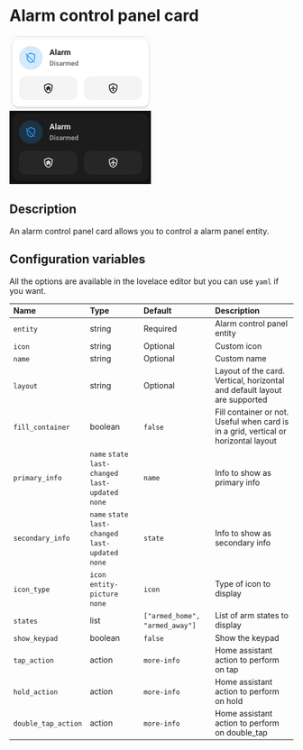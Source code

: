 # Alarm control panel card

![Alarm light](../images/alarm-light.png)
![Alarm dark](../images/alarm-dark.png)

## Description

An alarm control panel card allows you to control a alarm panel entity.

## Configuration variables

All the options are available in the lovelace editor but you can use `yaml` if you want.

| Name                | Type                                                | Default                        | Description                                                                         |
| :------------------ | :-------------------------------------------------- | :----------------------------- | :---------------------------------------------------------------------------------- |
| `entity`            | string                                              | Required                       | Alarm control panel entity                                                          |
| `icon`              | string                                              | Optional                       | Custom icon                                                                         |
| `name`              | string                                              | Optional                       | Custom name                                                                         |
| `layout`            | string                                              | Optional                       | Layout of the card. Vertical, horizontal and default layout are supported           |
| `fill_container`    | boolean                                             | `false`                        | Fill container or not. Useful when card is in a grid, vertical or horizontal layout |
| `primary_info`      | `name` `state` `last-changed` `last-updated` `none` | `name`                         | Info to show as primary info                                                        |
| `secondary_info`    | `name` `state` `last-changed` `last-updated` `none` | `state`                        | Info to show as secondary info                                                      |
| `icon_type`         | `icon` `entity-picture` `none`                      | `icon`                         | Type of icon to display                                                             |
| `states`            | list                                                | `["armed_home", "armed_away"]` | List of arm states to display                                                       |
| `show_keypad`       | boolean                                             | `false`                        | Show the keypad                                                                     |
| `tap_action`        | action                                              | `more-info`                    | Home assistant action to perform on tap                                             |
| `hold_action`       | action                                              | `more-info`                    | Home assistant action to perform on hold                                            |
| `double_tap_action` | action                                              | `more-info`                    | Home assistant action to perform on double_tap                                      |
